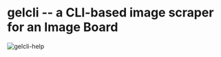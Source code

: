 # gelcli -- a CLI-based image scraper for an Image Board
![gelcli-help](https://user-images.githubusercontent.com/91852054/205505091-dcad40bf-8a04-4c78-8fb4-c866d53798a0.jpg)
